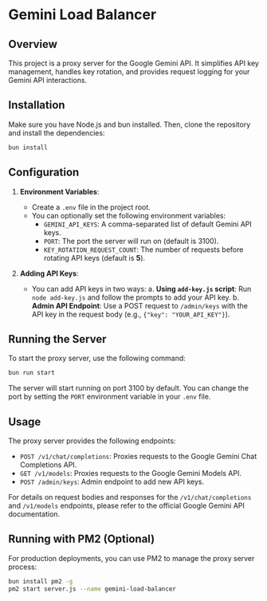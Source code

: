 # Gemini Load Balancer

## Overview

This project is a proxy server for the Google Gemini API. It simplifies API key management, handles key rotation, and provides request logging for your Gemini API interactions.

## Installation

Make sure you have Node.js and bun installed. Then, clone the repository and install the dependencies:

```bash
bun install
```

## Configuration

1.  **Environment Variables**:
    - Create a `.env` file in the project root.
    - You can optionally set the following environment variables:
        - `GEMINI_API_KEYS`:  A comma-separated list of default Gemini API keys.
        - `PORT`:  The port the server will run on (default is 3100).
        - `KEY_ROTATION_REQUEST_COUNT`:  The number of requests before rotating API keys (default is **5**).

2.  **Adding API Keys**:
    - You can add API keys in two ways:
        a. **Using `add-key.js` script**: Run `node add-key.js` and follow the prompts to add your API key.
        b. **Admin API Endpoint**: Use a POST request to `/admin/keys` with the API key in the request body (e.g., `{"key": "YOUR_API_KEY"}`).

## Running the Server

To start the proxy server, use the following command:

```bash
bun run start
```

The server will start running on port 3100 by default. You can change the port by setting the `PORT` environment variable in your `.env` file.

## Usage

The proxy server provides the following endpoints:

-   `POST /v1/chat/completions`:  Proxies requests to the Google Gemini Chat Completions API.
-   `GET /v1/models`: Proxies requests to the Google Gemini Models API.
-   `POST /admin/keys`:  Admin endpoint to add new API keys.

For details on request bodies and responses for the `/v1/chat/completions` and `/v1/models` endpoints, please refer to the official Google Gemini API documentation.

## Running with PM2 (Optional)

For production deployments, you can use PM2 to manage the proxy server process:

```bash
bun install pm2 -g
pm2 start server.js --name gemini-load-balancer